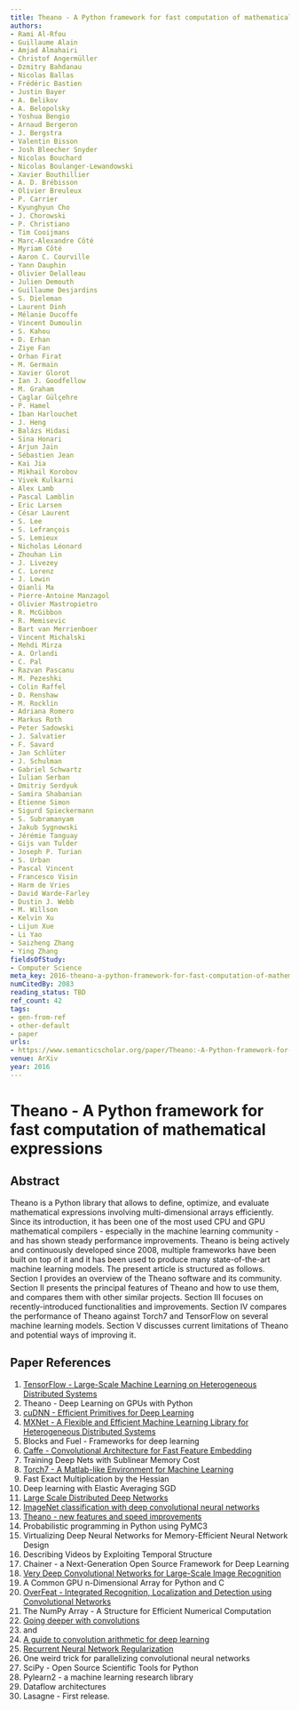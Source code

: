 ```yaml
---
title: Theano - A Python framework for fast computation of mathematical expressions
authors:
- Rami Al-Rfou
- Guillaume Alain
- Amjad Almahairi
- Christof Angermüller
- Dzmitry Bahdanau
- Nicolas Ballas
- Frédéric Bastien
- Justin Bayer
- A. Belikov
- A. Belopolsky
- Yoshua Bengio
- Arnaud Bergeron
- J. Bergstra
- Valentin Bisson
- Josh Bleecher Snyder
- Nicolas Bouchard
- Nicolas Boulanger-Lewandowski
- Xavier Bouthillier
- A. D. Brébisson
- Olivier Breuleux
- P. Carrier
- Kyunghyun Cho
- J. Chorowski
- P. Christiano
- Tim Cooijmans
- Marc-Alexandre Côté
- Myriam Côté
- Aaron C. Courville
- Yann Dauphin
- Olivier Delalleau
- Julien Demouth
- Guillaume Desjardins
- S. Dieleman
- Laurent Dinh
- Mélanie Ducoffe
- Vincent Dumoulin
- S. Kahou
- D. Erhan
- Ziye Fan
- Orhan Firat
- M. Germain
- Xavier Glorot
- Ian J. Goodfellow
- M. Graham
- Çaglar Gülçehre
- P. Hamel
- Iban Harlouchet
- J. Heng
- Balázs Hidasi
- Sina Honari
- Arjun Jain
- Sébastien Jean
- Kai Jia
- Mikhail Korobov
- Vivek Kulkarni
- Alex Lamb
- Pascal Lamblin
- Eric Larsen
- César Laurent
- S. Lee
- S. Lefrançois
- S. Lemieux
- Nicholas Léonard
- Zhouhan Lin
- J. Livezey
- C. Lorenz
- J. Lowin
- Qianli Ma
- Pierre-Antoine Manzagol
- Olivier Mastropietro
- R. McGibbon
- R. Memisevic
- Bart van Merrienboer
- Vincent Michalski
- Mehdi Mirza
- A. Orlandi
- C. Pal
- Razvan Pascanu
- M. Pezeshki
- Colin Raffel
- D. Renshaw
- M. Rocklin
- Adriana Romero
- Markus Roth
- Peter Sadowski
- J. Salvatier
- F. Savard
- Jan Schlüter
- J. Schulman
- Gabriel Schwartz
- Iulian Serban
- Dmitriy Serdyuk
- Samira Shabanian
- Étienne Simon
- Sigurd Spieckermann
- S. Subramanyam
- Jakub Sygnowski
- Jérémie Tanguay
- Gijs van Tulder
- Joseph P. Turian
- S. Urban
- Pascal Vincent
- Francesco Visin
- Harm de Vries
- David Warde-Farley
- Dustin J. Webb
- M. Willson
- Kelvin Xu
- Lijun Xue
- Li Yao
- Saizheng Zhang
- Ying Zhang
fieldsOfStudy:
- Computer Science
meta_key: 2016-theano-a-python-framework-for-fast-computation-of-mathematical-expressions
numCitedBy: 2083
reading_status: TBD
ref_count: 42
tags:
- gen-from-ref
- other-default
- paper
urls:
- https://www.semanticscholar.org/paper/Theano:-A-Python-framework-for-fast-computation-of-Al-Rfou-Alain/6b570069f14c7588e066f7138e1f21af59d62e61?sort=total-citations
venue: ArXiv
year: 2016
---
```


# Theano - A Python framework for fast computation of mathematical expressions

## Abstract

Theano is a Python library that allows to define, optimize, and evaluate mathematical expressions involving multi-dimensional arrays efficiently. Since its introduction, it has been one of the most used CPU and GPU mathematical compilers - especially in the machine learning community - and has shown steady performance improvements. Theano is being actively and continuously developed since 2008, multiple frameworks have been built on top of it and it has been used to produce many state-of-the-art machine learning models. 
The present article is structured as follows. Section I provides an overview of the Theano software and its community. Section II presents the principal features of Theano and how to use them, and compares them with other similar projects. Section III focuses on recently-introduced functionalities and improvements. Section IV compares the performance of Theano against Torch7 and TensorFlow on several machine learning models. Section V discusses current limitations of Theano and potential ways of improving it.

## Paper References

1. [TensorFlow - Large-Scale Machine Learning on Heterogeneous Distributed Systems](2016-tensorflow-large-scale-machine-learning-on-heterogeneous-distributed-systems.md)
2. Theano - Deep Learning on GPUs with Python
3. [cuDNN - Efficient Primitives for Deep Learning](2014-cudnn-efficient-primitives-for-deep-learning.md)
4. [MXNet - A Flexible and Efficient Machine Learning Library for Heterogeneous Distributed Systems](2015-mxnet.md)
5. Blocks and Fuel - Frameworks for deep learning
6. [Caffe - Convolutional Architecture for Fast Feature Embedding](2014-caffe-convolutional-architecture-for-fast-feature-embedding.md)
7. Training Deep Nets with Sublinear Memory Cost
8. [Torch7 - A Matlab-like Environment for Machine Learning](2011-torch7-a-matlab-like-environment-for-machine-learning.md)
9. Fast Exact Multiplication by the Hessian
10. Deep learning with Elastic Averaging SGD
11. [Large Scale Distributed Deep Networks](2012-large-scale-distributed-deep-networks.md)
12. [ImageNet classification with deep convolutional neural networks](2012-imagenet-classification-with-deep-convolutional-neural-networks.md)
13. [Theano - new features and speed improvements](2012-theano-new-features-and-speed-improvements.md)
14. Probabilistic programming in Python using PyMC3
15. Virtualizing Deep Neural Networks for Memory-Efficient Neural Network Design
16. Describing Videos by Exploiting Temporal Structure
17. Chainer - a Next-Generation Open Source Framework for Deep Learning
18. [Very Deep Convolutional Networks for Large-Scale Image Recognition](2015-very-deep-convolutional-networks-for-large-scale-image-recognition.md)
19. A Common GPU n-Dimensional Array for Python and C
20. [OverFeat - Integrated Recognition, Localization and Detection using Convolutional Networks](2014-overfeat-integrated-recognition-localization-and-detection-using-convolutional-networks.md)
21. The NumPy Array - A Structure for Efficient Numerical Computation
22. [Going deeper with convolutions](2015-going-deeper-with-convolutions.md)
23. and
24. [A guide to convolution arithmetic for deep learning](2016-a-guide-to-convolution-arithmetic-for-deep-learning.md)
25. [Recurrent Neural Network Regularization](2014-recurrent-neural-network-regularization.md)
26. One weird trick for parallelizing convolutional neural networks
27. SciPy - Open Source Scientific Tools for Python
28. Pylearn2 - a machine learning research library
29. Dataflow architectures
30. Lasagne - First release.
